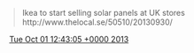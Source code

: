 > Ikea to start selling solar panels at UK stores http://www\.thelocal\.se/50510/20130930/

<img src="../../media/tweet.ico" width="12" /> [Tue Oct 01 12:43:05 +0000 2013](https://twitter.com/DromerDenker/status/385022054623608832)
